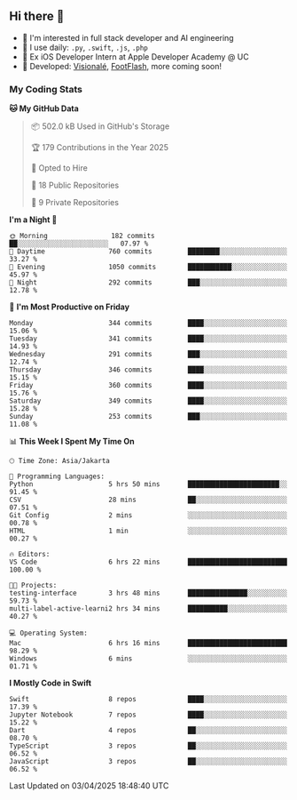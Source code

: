 ## Hi there 👋

- 🤖 I'm interested in full stack developer and AI engineering
- 🌱 I use daily: `.py`, `.swift`, `.js`, `.php`
- 🍎 Ex iOS Developer Intern at Apple Developer Academy @ UC
- 🔨 Developed: [Visionalé](https://apps.apple.com/id/app/visional%C3%A9/id6737191146), [FootFlash](https://apps.apple.com/id/app/footflash/id6550905078), more coming soon!

### My Coding Stats

<!--START_SECTION:waka-->
**🐱 My GitHub Data** 

> 📦 502.0 kB Used in GitHub's Storage 
 > 
> 🏆 179 Contributions in the Year 2025
 > 
> 💼 Opted to Hire
 > 
> 📜 18 Public Repositories 
 > 
> 🔑 9 Private Repositories 
 > 
**I'm a Night 🦉** 

```text
🌞 Morning                182 commits         ██░░░░░░░░░░░░░░░░░░░░░░░   07.97 % 
🌆 Daytime                760 commits         ████████░░░░░░░░░░░░░░░░░   33.27 % 
🌃 Evening                1050 commits        ███████████░░░░░░░░░░░░░░   45.97 % 
🌙 Night                  292 commits         ███░░░░░░░░░░░░░░░░░░░░░░   12.78 % 
```
📅 **I'm Most Productive on Friday** 

```text
Monday                   344 commits         ████░░░░░░░░░░░░░░░░░░░░░   15.06 % 
Tuesday                  341 commits         ████░░░░░░░░░░░░░░░░░░░░░   14.93 % 
Wednesday                291 commits         ███░░░░░░░░░░░░░░░░░░░░░░   12.74 % 
Thursday                 346 commits         ████░░░░░░░░░░░░░░░░░░░░░   15.15 % 
Friday                   360 commits         ████░░░░░░░░░░░░░░░░░░░░░   15.76 % 
Saturday                 349 commits         ████░░░░░░░░░░░░░░░░░░░░░   15.28 % 
Sunday                   253 commits         ███░░░░░░░░░░░░░░░░░░░░░░   11.08 % 
```


📊 **This Week I Spent My Time On** 

```text
🕑︎ Time Zone: Asia/Jakarta

💬 Programming Languages: 
Python                   5 hrs 50 mins       ███████████████████████░░   91.45 % 
CSV                      28 mins             ██░░░░░░░░░░░░░░░░░░░░░░░   07.51 % 
Git Config               2 mins              ░░░░░░░░░░░░░░░░░░░░░░░░░   00.78 % 
HTML                     1 min               ░░░░░░░░░░░░░░░░░░░░░░░░░   00.27 % 

🔥 Editors: 
VS Code                  6 hrs 22 mins       █████████████████████████   100.00 % 

🐱‍💻 Projects: 
testing-interface        3 hrs 48 mins       ███████████████░░░░░░░░░░   59.73 % 
multi-label-active-learni2 hrs 34 mins       ██████████░░░░░░░░░░░░░░░   40.27 % 

💻 Operating System: 
Mac                      6 hrs 16 mins       █████████████████████████   98.29 % 
Windows                  6 mins              ░░░░░░░░░░░░░░░░░░░░░░░░░   01.71 % 
```

**I Mostly Code in Swift** 

```text
Swift                    8 repos             ████░░░░░░░░░░░░░░░░░░░░░   17.39 % 
Jupyter Notebook         7 repos             ████░░░░░░░░░░░░░░░░░░░░░   15.22 % 
Dart                     4 repos             ██░░░░░░░░░░░░░░░░░░░░░░░   08.70 % 
TypeScript               3 repos             ██░░░░░░░░░░░░░░░░░░░░░░░   06.52 % 
JavaScript               3 repos             ██░░░░░░░░░░░░░░░░░░░░░░░   06.52 % 
```




 Last Updated on 03/04/2025 18:48:40 UTC
<!--END_SECTION:waka-->

<!--
**nico-samuelson/nico-samuelson** is a ✨ _special_ ✨ repository because its `README.md` (this file) appears on your GitHub profile.

Here are some ideas to get you started:

- 🔭 I’m currently working on ...
- 🌱 I’m currently learning ...
- 👯 I’m looking to collaborate on ...
- 🤔 I’m looking for help with ...
- 💬 Ask me about ...
- 📫 How to reach me: ...
- 😄 Pronouns: ...
- ⚡ Fun fact: ...
-->
